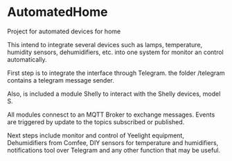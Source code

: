 # AutomatedHome
Project for automated devices for home

This intend to integrate several devices such as lamps, temperature, humidity sensors, dehumidifiers, etc. into one system for monitor an control automatically.

First step is to integrate the interface through Telegram. the folder /telegram contains a telegram message sender.

Also, is included a module Shelly to interact with the Shelly devices, model S.

All modules connesct to an MQTT Broker to exchange messages. Events are triggered by update to the topics subscribed or published.

Next steps include monitor and control of Yeelight equipment, Dehumidifiers from Comfee, DIY sensors for temperature and humidifiers, notifications tool over Telegram and any other function that may be useful.
